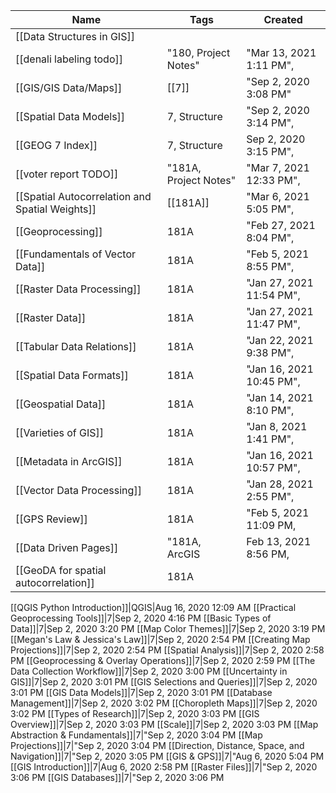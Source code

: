 Name|Tags|Created|
-|-|-|
[[Data Structures in GIS]]|||,
[[denali labeling todo]]|"180, Project Notes"|"Mar 13, 2021 1:11 PM",
[[GIS/GIS Data/Maps]]|[[7]]|"Sep 2, 2020 3:08 PM"
[[Spatial Data Models]]|7, Structure|"Sep 2, 2020 3:14 PM",
[[GEOG 7 Index]]|7, Structure|Sep 2, 2020 3:15 PM",
[[voter report TODO]]|"181A, Project Notes"|"Mar 7, 2021 12:33 PM",
[[Spatial Autocorrelation and Spatial Weights]]|[[181A]]|"Mar 6, 2021 5:05 PM",
[[Geoprocessing]]|181A|"Feb 27, 2021 8:04 PM",
[[Fundamentals of Vector Data]]|181A|"Feb 5, 2021 8:55 PM",
[[Raster Data Processing]]|181A|"Jan 27, 2021 11:54 PM",
[[Raster Data]]|181A|"Jan 27, 2021 11:47 PM",
[[Tabular Data Relations]]|181A|"Jan 22, 2021 9:38 PM",
[[Spatial Data Formats]]|181A|"Jan 16, 2021 10:45 PM",
[[Geospatial Data]]|181A|"Jan 14, 2021 8:10 PM",
[[Varieties of GIS]]|181A|"Jan 8, 2021 1:41 PM",
[[Metadata in ArcGIS]]|181A|"Jan 16, 2021 10:57 PM",
[[Vector Data Processing]]|181A|"Jan 28, 2021 2:55 PM",
[[GPS Review]]|181A|"Feb 5, 2021 11:09 PM,
[[Data Driven Pages]]|"181A, ArcGIS|Feb 13, 2021 8:56 PM,
[[GeoDA for spatial autocorrelation]]|181A|

[[QGIS Python Introduction]]|QGIS|Aug 16, 2020 12:09 AM
[[Practical Geoprocessing Tools]]|7|Sep 2, 2020 4:16 PM
[[Basic Types of Data]]|7|Sep 2, 2020 3:20 PM
[[Map Color Themes]]|7|Sep 2, 2020 3:19 PM
[[Megan's Law & Jessica's Law]]|7|Sep 2, 2020 2:54 PM
[[Creating Map Projections]]|7|Sep 2, 2020 2:54 PM
[[Spatial Analysis]]|7|Sep 2, 2020 2:58 PM
[[Geoprocessing & Overlay Operations]]|7|Sep 2, 2020 2:59 PM
[[The Data Collection Workflow]]|7|Sep 2, 2020 3:00 PM
[[Uncertainty in GIS]]|7|Sep 2, 2020 3:01 PM
[[GIS Selections and Queries]]|7|Sep 2, 2020 3:01 PM
[[GIS Data Models]]|7|Sep 2, 2020 3:01 PM
[[Database Management]]|7|Sep 2, 2020 3:02 PM
[[Choropleth Maps]]|7|Sep 2, 2020 3:02 PM
[[Types of Research]]|7|Sep 2, 2020 3:03 PM
[[GIS Overview]]|7|Sep 2, 2020 3:03 PM
[[Scale]]|7|Sep 2, 2020 3:03 PM
[[Map Abstraction & Fundamentals]]|7|"Sep 2, 2020 3:04 PM
[[Map Projections]]|7|"Sep 2, 2020 3:04 PM
[[Direction, Distance, Space, and Navigation]]|7|"Sep 2, 2020 3:05 PM
[[GIS & GPS]]|7|"Aug 6, 2020 5:04 PM
[[GIS Introduction]]|7|Aug 6, 2020 2:58 PM
[[Raster Files]]|7|"Sep 2, 2020 3:06 PM
[[GIS Databases]]|7|"Sep 2, 2020 3:06 PM